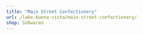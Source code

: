 ```yaml
---
title: "Main Street Confectionery"
url: /lake-buena-vista/main-street-confectionery/
shop: Süßwaren
---
```

